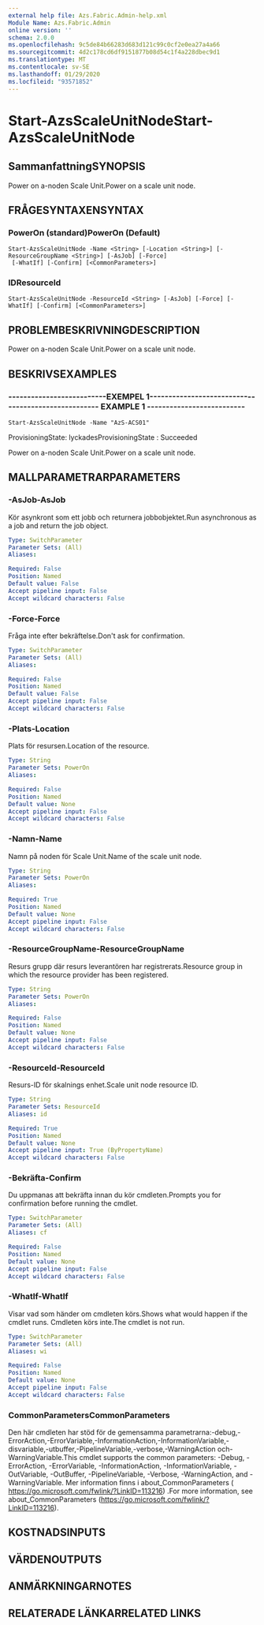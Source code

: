 ```yaml
---
external help file: Azs.Fabric.Admin-help.xml
Module Name: Azs.Fabric.Admin
online version: ''
schema: 2.0.0
ms.openlocfilehash: 9c5de84b66283d683d121c99c0cf2e0ea27a4a66
ms.sourcegitcommit: 4d2c178cd6df9151877b08d54c1f4a228dbec9d1
ms.translationtype: MT
ms.contentlocale: sv-SE
ms.lasthandoff: 01/29/2020
ms.locfileid: "93571852"
---
```

# <span data-ttu-id="4b3f8-101">Start-AzsScaleUnitNode</span><span class="sxs-lookup"><span data-stu-id="4b3f8-101">Start-AzsScaleUnitNode</span></span>

## <span data-ttu-id="4b3f8-102">Sammanfattning</span><span class="sxs-lookup"><span data-stu-id="4b3f8-102">SYNOPSIS</span></span>
<span data-ttu-id="4b3f8-103">Power on a-noden Scale Unit.</span><span class="sxs-lookup"><span data-stu-id="4b3f8-103">Power on a scale unit node.</span></span>

## <span data-ttu-id="4b3f8-104">FRÅGESYNTAXEN</span><span class="sxs-lookup"><span data-stu-id="4b3f8-104">SYNTAX</span></span>

### <span data-ttu-id="4b3f8-105">PowerOn (standard)</span><span class="sxs-lookup"><span data-stu-id="4b3f8-105">PowerOn (Default)</span></span>
```
Start-AzsScaleUnitNode -Name <String> [-Location <String>] [-ResourceGroupName <String>] [-AsJob] [-Force]
 [-WhatIf] [-Confirm] [<CommonParameters>]
```

### <span data-ttu-id="4b3f8-106">ID</span><span class="sxs-lookup"><span data-stu-id="4b3f8-106">ResourceId</span></span>
```
Start-AzsScaleUnitNode -ResourceId <String> [-AsJob] [-Force] [-WhatIf] [-Confirm] [<CommonParameters>]
```

## <span data-ttu-id="4b3f8-107">PROBLEMBESKRIVNING</span><span class="sxs-lookup"><span data-stu-id="4b3f8-107">DESCRIPTION</span></span>
<span data-ttu-id="4b3f8-108">Power on a-noden Scale Unit.</span><span class="sxs-lookup"><span data-stu-id="4b3f8-108">Power on a scale unit node.</span></span>

## <span data-ttu-id="4b3f8-109">BESKRIVS</span><span class="sxs-lookup"><span data-stu-id="4b3f8-109">EXAMPLES</span></span>

### <span data-ttu-id="4b3f8-110">--------------------------EXEMPEL 1--------------------------</span><span class="sxs-lookup"><span data-stu-id="4b3f8-110">-------------------------- EXAMPLE 1 --------------------------</span></span>
```
Start-AzsScaleUnitNode -Name "AzS-ACS01"
```

<span data-ttu-id="4b3f8-111">ProvisioningState: lyckades</span><span class="sxs-lookup"><span data-stu-id="4b3f8-111">ProvisioningState : Succeeded</span></span>

<span data-ttu-id="4b3f8-112">Power on a-noden Scale Unit.</span><span class="sxs-lookup"><span data-stu-id="4b3f8-112">Power on a scale unit node.</span></span>

## <span data-ttu-id="4b3f8-113">MALLPARAMETRAR</span><span class="sxs-lookup"><span data-stu-id="4b3f8-113">PARAMETERS</span></span>

### <span data-ttu-id="4b3f8-114">-AsJob</span><span class="sxs-lookup"><span data-stu-id="4b3f8-114">-AsJob</span></span>
<span data-ttu-id="4b3f8-115">Kör asynkront som ett jobb och returnera jobbobjektet.</span><span class="sxs-lookup"><span data-stu-id="4b3f8-115">Run asynchronous as a job and return the job object.</span></span>

```yaml
Type: SwitchParameter
Parameter Sets: (All)
Aliases: 

Required: False
Position: Named
Default value: False
Accept pipeline input: False
Accept wildcard characters: False
```

### <span data-ttu-id="4b3f8-116">-Force</span><span class="sxs-lookup"><span data-stu-id="4b3f8-116">-Force</span></span>
<span data-ttu-id="4b3f8-117">Fråga inte efter bekräftelse.</span><span class="sxs-lookup"><span data-stu-id="4b3f8-117">Don't ask for confirmation.</span></span>

```yaml
Type: SwitchParameter
Parameter Sets: (All)
Aliases: 

Required: False
Position: Named
Default value: False
Accept pipeline input: False
Accept wildcard characters: False
```

### <span data-ttu-id="4b3f8-118">-Plats</span><span class="sxs-lookup"><span data-stu-id="4b3f8-118">-Location</span></span>
<span data-ttu-id="4b3f8-119">Plats för resursen.</span><span class="sxs-lookup"><span data-stu-id="4b3f8-119">Location of the resource.</span></span>

```yaml
Type: String
Parameter Sets: PowerOn
Aliases: 

Required: False
Position: Named
Default value: None
Accept pipeline input: False
Accept wildcard characters: False
```

### <span data-ttu-id="4b3f8-120">-Namn</span><span class="sxs-lookup"><span data-stu-id="4b3f8-120">-Name</span></span>
<span data-ttu-id="4b3f8-121">Namn på noden för Scale Unit.</span><span class="sxs-lookup"><span data-stu-id="4b3f8-121">Name of the scale unit node.</span></span>

```yaml
Type: String
Parameter Sets: PowerOn
Aliases: 

Required: True
Position: Named
Default value: None
Accept pipeline input: False
Accept wildcard characters: False
```

### <span data-ttu-id="4b3f8-122">-ResourceGroupName</span><span class="sxs-lookup"><span data-stu-id="4b3f8-122">-ResourceGroupName</span></span>
<span data-ttu-id="4b3f8-123">Resurs grupp där resurs leverantören har registrerats.</span><span class="sxs-lookup"><span data-stu-id="4b3f8-123">Resource group in which the resource provider has been registered.</span></span>

```yaml
Type: String
Parameter Sets: PowerOn
Aliases: 

Required: False
Position: Named
Default value: None
Accept pipeline input: False
Accept wildcard characters: False
```

### <span data-ttu-id="4b3f8-124">-ResourceId</span><span class="sxs-lookup"><span data-stu-id="4b3f8-124">-ResourceId</span></span>
<span data-ttu-id="4b3f8-125">Resurs-ID för skalnings enhet.</span><span class="sxs-lookup"><span data-stu-id="4b3f8-125">Scale unit node resource ID.</span></span>

```yaml
Type: String
Parameter Sets: ResourceId
Aliases: id

Required: True
Position: Named
Default value: None
Accept pipeline input: True (ByPropertyName)
Accept wildcard characters: False
```

### <span data-ttu-id="4b3f8-126">-Bekräfta</span><span class="sxs-lookup"><span data-stu-id="4b3f8-126">-Confirm</span></span>
<span data-ttu-id="4b3f8-127">Du uppmanas att bekräfta innan du kör cmdleten.</span><span class="sxs-lookup"><span data-stu-id="4b3f8-127">Prompts you for confirmation before running the cmdlet.</span></span>

```yaml
Type: SwitchParameter
Parameter Sets: (All)
Aliases: cf

Required: False
Position: Named
Default value: None
Accept pipeline input: False
Accept wildcard characters: False
```

### <span data-ttu-id="4b3f8-128">-WhatIf</span><span class="sxs-lookup"><span data-stu-id="4b3f8-128">-WhatIf</span></span>
<span data-ttu-id="4b3f8-129">Visar vad som händer om cmdleten körs.</span><span class="sxs-lookup"><span data-stu-id="4b3f8-129">Shows what would happen if the cmdlet runs.</span></span>
<span data-ttu-id="4b3f8-130">Cmdleten körs inte.</span><span class="sxs-lookup"><span data-stu-id="4b3f8-130">The cmdlet is not run.</span></span>

```yaml
Type: SwitchParameter
Parameter Sets: (All)
Aliases: wi

Required: False
Position: Named
Default value: None
Accept pipeline input: False
Accept wildcard characters: False
```

### <span data-ttu-id="4b3f8-131">CommonParameters</span><span class="sxs-lookup"><span data-stu-id="4b3f8-131">CommonParameters</span></span>
<span data-ttu-id="4b3f8-132">Den här cmdleten har stöd för de gemensamma parametrarna:-debug,-ErrorAction,-ErrorVariable,-InformationAction,-InformationVariable,-disvariable,-utbuffer,-PipelineVariable,-verbose,-WarningAction och-WarningVariable.</span><span class="sxs-lookup"><span data-stu-id="4b3f8-132">This cmdlet supports the common parameters: -Debug, -ErrorAction, -ErrorVariable, -InformationAction, -InformationVariable, -OutVariable, -OutBuffer, -PipelineVariable, -Verbose, -WarningAction, and -WarningVariable.</span></span> <span data-ttu-id="4b3f8-133">Mer information finns i about_CommonParameters ( https://go.microsoft.com/fwlink/?LinkID=113216) .</span><span class="sxs-lookup"><span data-stu-id="4b3f8-133">For more information, see about_CommonParameters (https://go.microsoft.com/fwlink/?LinkID=113216).</span></span>

## <span data-ttu-id="4b3f8-134">KOSTNADS</span><span class="sxs-lookup"><span data-stu-id="4b3f8-134">INPUTS</span></span>

## <span data-ttu-id="4b3f8-135">VÄRDEN</span><span class="sxs-lookup"><span data-stu-id="4b3f8-135">OUTPUTS</span></span>

## <span data-ttu-id="4b3f8-136">ANMÄRKNINGAR</span><span class="sxs-lookup"><span data-stu-id="4b3f8-136">NOTES</span></span>

## <span data-ttu-id="4b3f8-137">RELATERADE LÄNKAR</span><span class="sxs-lookup"><span data-stu-id="4b3f8-137">RELATED LINKS</span></span>

